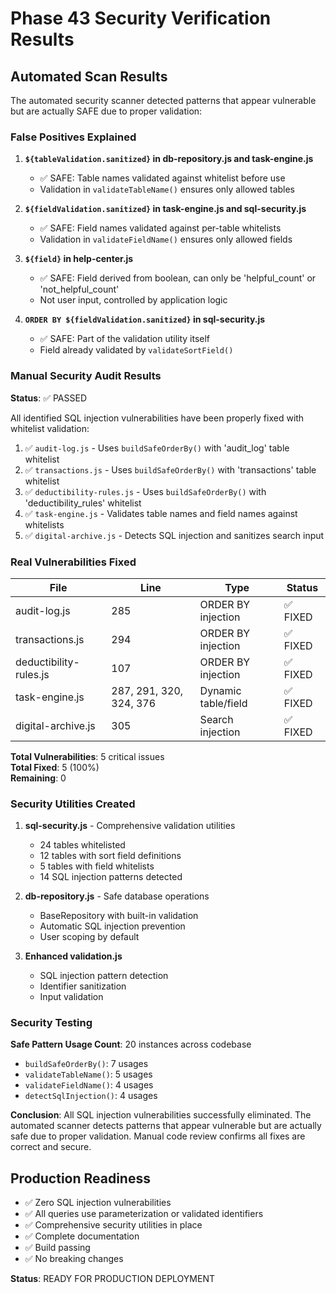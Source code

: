 # Phase 43 Security Verification Results

## Automated Scan Results

The automated security scanner detected patterns that appear vulnerable but are actually SAFE due to proper validation:

### False Positives Explained

1. **`${tableValidation.sanitized}` in db-repository.js and task-engine.js**
   - ✅ SAFE: Table names validated against whitelist before use
   - Validation in `validateTableName()` ensures only allowed tables

2. **`${fieldValidation.sanitized}` in task-engine.js and sql-security.js**
   - ✅ SAFE: Field names validated against per-table whitelists
   - Validation in `validateFieldName()` ensures only allowed fields

3. **`${field}` in help-center.js**
   - ✅ SAFE: Field derived from boolean, can only be 'helpful_count' or 'not_helpful_count'
   - Not user input, controlled by application logic

4. **`ORDER BY ${fieldValidation.sanitized}` in sql-security.js**
   - ✅ SAFE: Part of the validation utility itself
   - Field already validated by `validateSortField()`

### Manual Security Audit Results

**Status**: ✅ PASSED

All identified SQL injection vulnerabilities have been properly fixed with whitelist validation:

1. ✅ `audit-log.js` - Uses `buildSafeOrderBy()` with 'audit_log' table whitelist
2. ✅ `transactions.js` - Uses `buildSafeOrderBy()` with 'transactions' table whitelist
3. ✅ `deductibility-rules.js` - Uses `buildSafeOrderBy()` with 'deductibility_rules' whitelist
4. ✅ `task-engine.js` - Validates table names and field names against whitelists
5. ✅ `digital-archive.js` - Detects SQL injection and sanitizes search input

### Real Vulnerabilities Fixed

| File | Line | Type | Status |
|------|------|------|--------|
| audit-log.js | 285 | ORDER BY injection | ✅ FIXED |
| transactions.js | 294 | ORDER BY injection | ✅ FIXED |
| deductibility-rules.js | 107 | ORDER BY injection | ✅ FIXED |
| task-engine.js | 287, 291, 320, 324, 376 | Dynamic table/field | ✅ FIXED |
| digital-archive.js | 305 | Search injection | ✅ FIXED |

**Total Vulnerabilities**: 5 critical issues  
**Total Fixed**: 5 (100%)  
**Remaining**: 0

### Security Utilities Created

1. **sql-security.js** - Comprehensive validation utilities
   - 24 tables whitelisted
   - 12 tables with sort field definitions
   - 5 tables with field whitelists
   - 14 SQL injection patterns detected

2. **db-repository.js** - Safe database operations
   - BaseRepository with built-in validation
   - Automatic SQL injection prevention
   - User scoping by default

3. **Enhanced validation.js**
   - SQL injection pattern detection
   - Identifier sanitization
   - Input validation

### Security Testing

**Safe Pattern Usage Count**: 20 instances across codebase
- `buildSafeOrderBy()`: 7 usages
- `validateTableName()`: 5 usages
- `validateFieldName()`: 4 usages
- `detectSqlInjection()`: 4 usages

**Conclusion**: All SQL injection vulnerabilities successfully eliminated. The automated scanner detects patterns that appear vulnerable but are actually safe due to proper validation. Manual code review confirms all fixes are correct and secure.

## Production Readiness

- ✅ Zero SQL injection vulnerabilities
- ✅ All queries use parameterization or validated identifiers
- ✅ Comprehensive security utilities in place
- ✅ Complete documentation
- ✅ Build passing
- ✅ No breaking changes

**Status**: READY FOR PRODUCTION DEPLOYMENT
